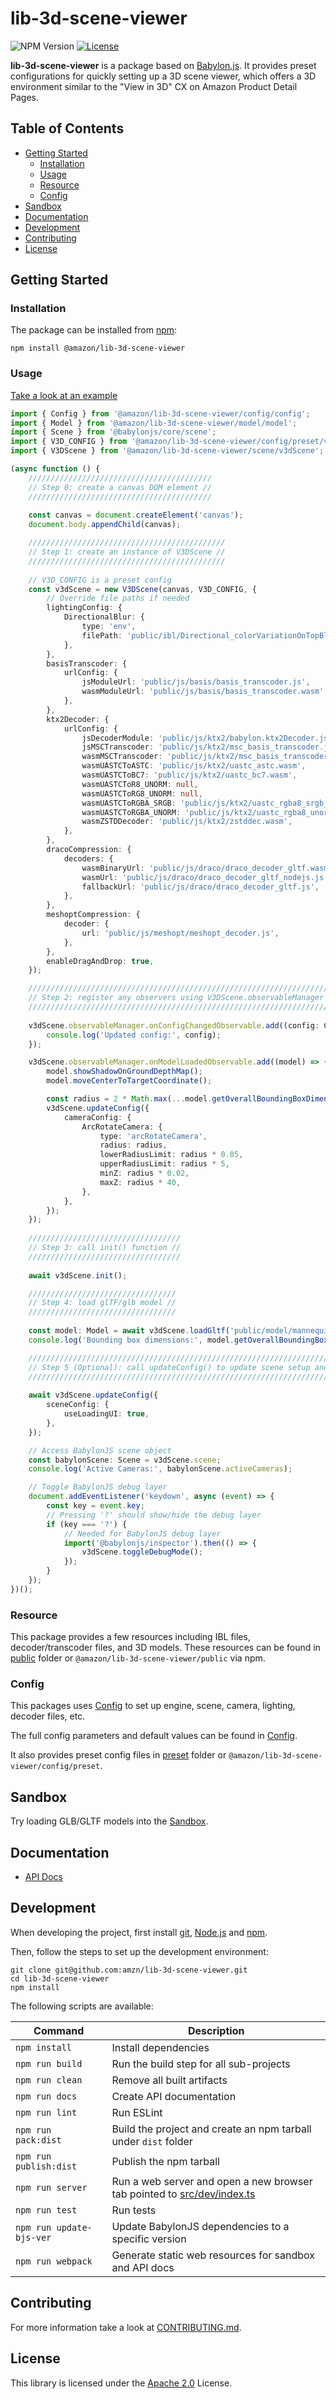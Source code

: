 # lib-3d-scene-viewer

![NPM Version](https://img.shields.io/npm/v/%40amazon%2Flib-3d-scene-viewer?color=green)
[![License](https://img.shields.io/badge/License-Apache%202.0-blue.svg)](https://opensource.org/licenses/Apache-2.0)

**lib-3d-scene-viewer** is a package based on [Babylon.js](https://www.babylonjs.com/).
It provides preset configurations for quickly setting up a 3D scene viewer, 
which offers a 3D environment similar to the "View in 3D" CX on Amazon Product Detail Pages.


## Table of Contents

- [Getting Started](#getting-started)
  - [Installation](#installation)
  - [Usage](#usage)
  - [Resource](#resource)
  - [Config](#config)
- [Sandbox](#sandbox)
- [Documentation](#documentation)
- [Development](#development)
- [Contributing](#contributing)
- [License](#license)


## Getting Started

### Installation

The package can be installed from [npm](https://npmjs.org/):

```shell
npm install @amazon/lib-3d-scene-viewer
```


### Usage

[Take a look at an example](src/dev/v3dViewer.ts)

```ts
import { Config } from '@amazon/lib-3d-scene-viewer/config/config';
import { Model } from '@amazon/lib-3d-scene-viewer/model/model';
import { Scene } from '@babylonjs/core/scene';
import { V3D_CONFIG } from '@amazon/lib-3d-scene-viewer/config/preset/v3dConfig';
import { V3DScene } from '@amazon/lib-3d-scene-viewer/scene/v3dScene';

(async function () {
    /////////////////////////////////////////
    // Step 0: create a canvas DOM element //
    /////////////////////////////////////////
    
    const canvas = document.createElement('canvas');
    document.body.appendChild(canvas);

    ////////////////////////////////////////////
    // Step 1: create an instance of V3DScene //
    ////////////////////////////////////////////
    
    // V3D_CONFIG is a preset config
    const v3dScene = new V3DScene(canvas, V3D_CONFIG, {
        // Override file paths if needed
        lightingConfig: {
            DirectionalBlur: {
                type: 'env',
                filePath: 'public/ibl/Directional_colorVariationOnTopBlur100_512.env',
            },
        },
        basisTranscoder: {
            urlConfig: {
                jsModuleUrl: 'public/js/basis/basis_transcoder.js',
                wasmModuleUrl: 'public/js/basis/basis_transcoder.wasm',
            },
        },
        ktx2Decoder: {
            urlConfig: {
                jsDecoderModule: 'public/js/ktx2/babylon.ktx2Decoder.js',
                jsMSCTranscoder: 'public/js/ktx2/msc_basis_transcoder.js',
                wasmMSCTranscoder: 'public/js/ktx2/msc_basis_transcoder.wasm',
                wasmUASTCToASTC: 'public/js/ktx2/uastc_astc.wasm',
                wasmUASTCToBC7: 'public/js/ktx2/uastc_bc7.wasm',
                wasmUASTCToR8_UNORM: null,
                wasmUASTCToRG8_UNORM: null,
                wasmUASTCToRGBA_SRGB: 'public/js/ktx2/uastc_rgba8_srgb_v2.wasm',
                wasmUASTCToRGBA_UNORM: 'public/js/ktx2/uastc_rgba8_unorm_v2.wasm',
                wasmZSTDDecoder: 'public/js/ktx2/zstddec.wasm',
            },
        },
        dracoCompression: {
            decoders: {
                wasmBinaryUrl: 'public/js/draco/draco_decoder_gltf.wasm',
                wasmUrl: 'public/js/draco/draco_decoder_gltf_nodejs.js',
                fallbackUrl: 'public/js/draco/draco_decoder_gltf.js',
            },
        },
        meshoptCompression: {
            decoder: {
                url: 'public/js/meshopt/meshopt_decoder.js',
            },
        },
        enableDragAndDrop: true,
    });

    /////////////////////////////////////////////////////////////////////
    // Step 2: register any observers using V3DScene.observableManager //
    /////////////////////////////////////////////////////////////////////
    
    v3dScene.observableManager.onConfigChangedObservable.add((config: Config) => {
        console.log('Updated config:', config);
    });

    v3dScene.observableManager.onModelLoadedObservable.add((model) => {
        model.showShadowOnGroundDepthMap();
        model.moveCenterToTargetCoordinate();

        const radius = 2 * Math.max(...model.getOverallBoundingBoxDimensions().asArray());
        v3dScene.updateConfig({
            cameraConfig: {
                ArcRotateCamera: {
                    type: 'arcRotateCamera',
                    radius: radius,
                    lowerRadiusLimit: radius * 0.05,
                    upperRadiusLimit: radius * 5,
                    minZ: radius * 0.02,
                    maxZ: radius * 40,
                },
            },
        });
    });
    
    //////////////////////////////////
    // Step 3: call init() function //
    //////////////////////////////////
    
    await v3dScene.init();

    /////////////////////////////////
    // Step 4: load glTF/glb model //
    /////////////////////////////////
    
    const model: Model = await v3dScene.loadGltf('public/model/mannequin.glb', true);
    console.log('Bounding box dimensions:', model.getOverallBoundingBoxDimensions());

    //////////////////////////////////////////////////////////////////////////////////////////////////
    // Step 5 (Optional): call updateConfig() to update scene setup and/or handle user interactions //
    //////////////////////////////////////////////////////////////////////////////////////////////////
    
    await v3dScene.updateConfig({
        sceneConfig: {
            useLoadingUI: true,
        },
    });

    // Access BabylonJS scene object
    const babylonScene: Scene = v3dScene.scene;
    console.log('Active Cameras:', babylonScene.activeCameras);

    // Toggle BabylonJS debug layer
    document.addEventListener('keydown', async (event) => {
        const key = event.key;
        // Pressing '?' should show/hide the debug layer
        if (key === '?') {
            // Needed for BabylonJS debug layer
            import('@babylonjs/inspector').then(() => {
                v3dScene.toggleDebugMode();
            });
        }
    });
})();
```


### Resource

This package provides a few resources including IBL files, decoder/transcoder files, and 3D models.
These resources can be found in [public](public) folder or `@amazon/lib-3d-scene-viewer/public` via npm.


### Config

This packages uses [Config](src/config/config.ts) to set up engine, scene, camera, lighting, decoder files, etc.

The full config parameters and default values can be found in [Config](src/config/config.ts).

It also provides preset config files in [preset](src/config/preset) folder 
or `@amazon/lib-3d-scene-viewer/config/preset`.


## Sandbox

Try loading GLB/GLTF models into the [Sandbox](https://amzn.github.io/lib-3d-scene-viewer/v3dViewer.html).


## Documentation

- [API Docs](https://amzn.github.io/lib-3d-scene-viewer/docs/index.html)


## Development

When developing the project, first install 
[git](https://git-scm.com), 
[Node.js](https://nodejs.org) 
and [npm](https://www.npmjs.com/).

Then, follow the steps to set up the development environment:

```shell
git clone git@github.com:amzn/lib-3d-scene-viewer.git
cd lib-3d-scene-viewer
npm install
```

The following scripts are available:

| Command                  | Description                                                                                 |
|--------------------------|---------------------------------------------------------------------------------------------|
| `npm install`            | Install dependencies                                                                        |
| `npm run build`          | Run the build step for all sub-projects                                                     |
| `npm run clean`          | Remove all built artifacts                                                                  |
| `npm run docs`           | Create API documentation                                                                    |
| `npm run lint`           | Run ESLint                                                                                  |
| `npm run pack:dist`      | Build the project and create an npm tarball under `dist` folder                             |
| `npm run publish:dist`   | Publish the npm tarball                                                                     |
| `npm run server`         | Run a web server and open a new browser tab pointed to [src/dev/index.ts](src/dev/index.ts) |
| `npm run test`           | Run tests                                                                                   |
| `npm run update-bjs-ver` | Update BabylonJS dependencies to a specific version                                         |
| `npm run webpack`        | Generate static web resources for sandbox and API docs                                      |


## Contributing

For more information take a look at [CONTRIBUTING.md](CONTRIBUTING.md).


## License

This library is licensed under the [Apache 2.0](LICENSE) License. 
